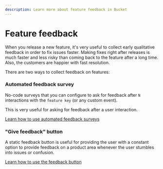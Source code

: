```yaml
---
description: Learn more about feature feedback in Bucket
---
```


# Feature feedback

When you release a new feature, it's very useful to collect early qualitative feedback in order to fix issues faster. Making fixes right after releases is much faster and less risky than coming back to the feature after a long time. Also, the customers are happier with fast resolution. &#x20;

There are two ways to collect feedback on features:&#x20;

### **Automated feedback survey**

No-code surveys that you can configure to ask for feedback after `N` interactions with the `feature key` (or any custom event).

This is very useful for asking for feedback after a user interaction.

[Learn how to use automated feedback surveys](automated-feedback-surveys.md)

### **"Give feedback" button**

A static feedback button is useful for providing the user with a constant option to provide feedback on a product area whenever the user stumbles into issues or confusion.

[Learn how to use the feedback button](../feature-feedback/give-feedback-button.md)

